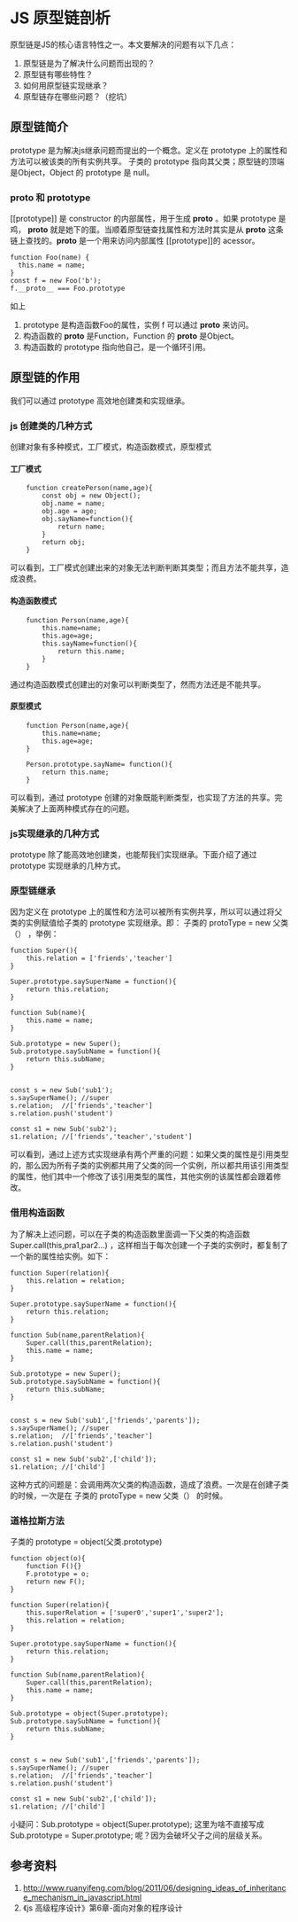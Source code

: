 # JS 原型链剖析

原型链是JS的核心语言特性之一。本文要解决的问题有以下几点：

1. 原型链是为了解决什么问题而出现的？
2. 原型链有哪些特性？
3. 如何用原型链实现继承？
4. 原型链存在哪些问题？（挖坑）

## 原型链简介
prototype 是为解决js继承问题而提出的一个概念。定义在 prototype 上的属性和方法可以被该类的所有实例共享。
子类的 prototype 指向其父类；原型链的顶端是Object，Object 的 prototype 是 null。

### __proto__ 和 prototype
[[prototype]] 是 constructor 的内部属性，用于生成 __proto__ 。如果 prototype 是鸡， __proto__ 就是她下的蛋。当顺着原型链查找属性和方法时其实是从 __proto__ 这条链上查找的。__proto__ 是一个用来访问内部属性 [[prototype]]的 acessor。

```JS
function Foo(name) {
  this.name = name;
}
const f = new Foo('b');
f.__proto__ === Foo.prototype

```
如上
1. prototype 是构造函数Foo的属性，实例 f 可以通过 __proto__ 来访问。
2. 构造函数的 __proto__ 是Function，Function 的 __proto__ 是Object。
3. 构造函数的 prototype 指向他自己，是一个循环引用。

## 原型链的作用
我们可以通过 prototype 高效地创建类和实现继承。

### js 创建类的几种方式

创建对象有多种模式，工厂模式，构造函数模式，原型模式

#### 工厂模式

```JS
    function createPerson(name,age){
        const obj = new Object();
        obj.name = name;
        obj.age = age;
        obj.sayName=function(){
            return name;
        }
        return obj;
    }
```

可以看到，工厂模式创建出来的对象无法判断判断其类型；而且方法不能共享，造成浪费。

#### 构造函数模式

```JS
    function Person(name,age){
        this.name=name;
        this.age=age;
        this.sayName=function(){
            return this.name;
        }
    }
```
通过构造函数模式创建出的对象可以判断类型了，然而方法还是不能共享。

#### 原型模式
```JS
    function Person(name,age){
        this.name=name;
        this.age=age;
    }

    Person.prototype.sayName= function(){
        return this.name;
    }
```
可以看到，通过 prototype 创建的对象既能判断类型，也实现了方法的共享。完美解决了上面两种模式存在的问题。

### js实现继承的几种方式
prototype 除了能高效地创建类，也能帮我们实现继承。下面介绍了通过 prototype 实现继承的几种方式。

### 原型链继承
因为定义在 prototype 上的属性和方法可以被所有实例共享，所以可以通过将父类的实例赋值给子类的 prototype 实现继承。即：
子类的 protoType = new 父类（） ，举例：
```JS
function Super(){
    this.relation = ['friends','teacher']
}

Super.prototype.saySuperName = function(){
    return this.relation;
}

function Sub(name){
    this.name = name;
}

Sub.prototype = new Super();
Sub.prototype.saySubName = function(){
    return this.subName;
}


const s = new Sub('sub1');
s.saySuperName(); //super
s.relation;  //['friends','teacher']
s.relation.push('student')

const s1 = new Sub('sub2');
s1.relation; //['friends','teacher','student']

```
可以看到，通过上述方式实现继承有两个严重的问题：如果父类的属性是引用类型的，那么因为所有子类的实例都共用了父类的同一个实例，所以都共用该引用类型的属性，他们其中一个修改了该引用类型的属性，其他实例的该属性都会跟着修改。

### 借用构造函数 

为了解决上述问题，可以在子类的构造函数里面调一下父类的构造函数 Super.call(this,pra1,par2...) ，这样相当于每次创建一个子类的实例时，都复制了一个新的属性给实例。如下：

```JS
function Super(relation){
    this.relation = relation;
}

Super.prototype.saySuperName = function(){
    return this.relation;
}

function Sub(name,parentRelation){
    Super.call(this,parentRelation);
    this.name = name;
}

Sub.prototype = new Super();
Sub.prototype.saySubName = function(){
    return this.subName;
}


const s = new Sub('sub1',['friends','parents']);
s.saySuperName(); //super
s.relation;  //['friends','teacher']
s.relation.push('student')

const s1 = new Sub('sub2',['child']);
s1.relation; //['child']
```

这种方式的问题是：会调用两次父类的构造函数，造成了浪费。一次是在创建子类的时候，一次是在 子类的 protoType = new 父类（） 的时候。

### 道格拉斯方法

子类的 prototype = object(父类.prototype)

```JS
function object(o){
    function F(){}
    F.prototype = o;
    return new F();
}

function Super(relation){
    this.superRelation = ['super0','super1','super2'];
    this.relation = relation;
}

Super.prototype.saySuperName = function(){
    return this.relation;
}

function Sub(name,parentRelation){
    Super.call(this,parentRelation);
    this.name = name;
}

Sub.prototype = object(Super.prototype); 
Sub.prototype.saySubName = function(){
    return this.subName;
}


const s = new Sub('sub1',['friends','parents']);
s.saySuperName(); //super
s.relation;  //['friends','teacher']
s.relation.push('student')

const s1 = new Sub('sub2',['child']);
s1.relation; //['child']

```
小疑问：Sub.prototype = object(Super.prototype); 这里为啥不直接写成 Sub.prototype = Super.prototype; 呢？因为会破坏父子之间的层级关系。 


## 参考资料

1. http://www.ruanyifeng.com/blog/2011/06/designing_ideas_of_inheritance_mechanism_in_javascript.html
2. 《js 高级程序设计》第6章-面向对象的程序设计
